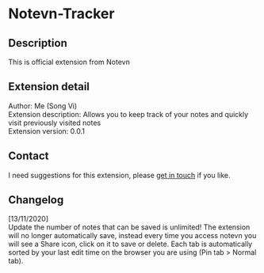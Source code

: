 # Notevn-Tracker
## Description
This is official extension from Notevn  

## Extension detail
Author: Me (Song Vi)  
Extension description: Allows you to keep track of your notes and quickly visit previously visited notes  
Extension version: 0.0.1  

## Contact
I need suggestions for this extension, please [get in touch](https://notevn.com/lien-he) if you like.

## Changelog
[13/11/2020]  
Update the number of notes that can be saved is unlimited!
The extension will no longer automatically save, instead every time you access notevn you will see a Share icon, click on it to save or delete.
Each tab is automatically sorted by your last edit time on the browser you are using (Pin tab > Normal tab).
